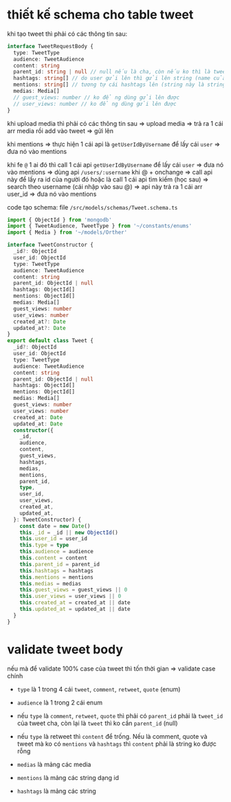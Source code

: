 # thiết kế schema cho table tweet

khi tạo tweet thì phải có các thông tin sau:

```ts
interface TweetRequestBody {
  type: TweetType
  audience: TweetAudience
  content: string
  parent_id: string | null // null nếu là cha, còn nếu ko thì là tweet_id cha dạng string
  hashtags: string[] // do user gửi lên thì gửi lên string (name của hashtags ví dụ #js #react => khi lên api thì tạo hashtag collection)
  mentions: string[] // tương tự cái hashtags lên (string này là string dạng user_id)
  medias: Media[]
  // guest_views: number // ko để ng dùng gửi lên được
  // user_views: number // ko để ng dùng gửi lên được
}
```

khi upload media thì phải có các thông tin sau => upload media => trả ra 1 cái arr media rồi add vào tweet => gửi lên

khi mentions => thực hiện 1 cái api là `getUserIdByUsername` để lấy cái `user` => đưa nó vào mentions

khi fe `@` 1 ai đó thì call 1 cái api `getUserIdByUsername` để lấy cái `user` => đưa nó vào mentions => dùng api `/users/:username` khi @ + onchange => call api này để lấy ra id của người đó hoặc là call 1 cái api tìm kiếm (học sau) => search theo username (cái nhập vào sau @) => api này trả ra 1 cái arr user_id => đưa nó vào mentions

code tạo schema: file `/src/models/schemas/Tweet.schema.ts`

```ts
import { ObjectId } from 'mongodb'
import { TweetAudience, TweetType } from '~/constants/enums'
import { Media } from '~/models/Orther'

interface TweetConstructor {
  _id?: ObjectId
  user_id: ObjectId
  type: TweetType
  audience: TweetAudience
  content: string
  parent_id: ObjectId | null
  hashtags: ObjectId[]
  mentions: ObjectId[]
  medias: Media[]
  guest_views: number
  user_views: number
  created_at?: Date
  updated_at?: Date
}
export default class Tweet {
  _id?: ObjectId
  user_id: ObjectId
  type: TweetType
  audience: TweetAudience
  content: string
  parent_id: ObjectId | null
  hashtags: ObjectId[]
  mentions: ObjectId[]
  medias: Media[]
  guest_views: number
  user_views: number
  created_at: Date
  updated_at: Date
  constructor({
    _id,
    audience,
    content,
    guest_views,
    hashtags,
    medias,
    mentions,
    parent_id,
    type,
    user_id,
    user_views,
    created_at,
    updated_at,
  }: TweetConstructor) {
    const date = new Date()
    this._id = _id || new ObjectId()
    this.user_id = user_id
    this.type = type
    this.audience = audience
    this.content = content
    this.parent_id = parent_id
    this.hashtags = hashtags
    this.mentions = mentions
    this.medias = medias
    this.guest_views = guest_views || 0
    this.user_views = user_views || 0
    this.created_at = created_at || date
    this.updated_at = updated_at || date
  }
}
```

# validate tweet body

nếu mà để validate 100% case của tweet thì tốn thời gian => validate case chính

- `type` là 1 trong 4 cái `tweet`, `comment`, `retweet`, `quote` (enum)

- `audience` là 1 trong 2 cái enum

- nếu `type` là `comment`, `retweet`, `quote` thì phải có `parent_id` phải là `tweet_id` của tweet cha, còn lại là `tweet` thì ko cần `parent_id` (null)

- nếu `type` là retweet thì `content` để trống. Nếu là comment, quote và tweet mà ko có `mentions` và `hashtags` thì `content` phải là string ko được rỗng
- `medias` là mảng các media
- `mentions` là mảng các string dạng id
- `hashtags` là mảng các string
